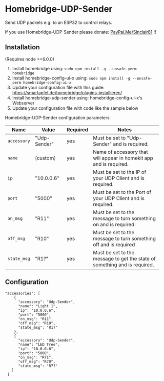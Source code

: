 Homebridge-UDP-Sender
=====================

Send UDP packets e.g. to an ESP32 to control relays.

If you use Homebridge-UDP-Sender please donate: [PayPal.Me/Sinclair81](https://www.PayPal.Me/Sinclair81) !!

## Installation
(Requires node >=6.0.0)

1. Install homebridge using: `sudo npm install -g --unsafe-perm homebridge`
2. Install homebridge-config-ui-x using: `sudo npm install -g --unsafe-perm homebridge-config-ui-x`
3. Update your configuration file with this guide: https://smartapfel.de/homebridge/plugins-installieren/
4. Install homebridge-udp-sender using: homebridge-config-ui-x's Webserver
5. Update your configuration file with code like the sample below

Homebridge-UDP-Sender configuration parameters

Name | Value | Required | Notes
-------------- | ------------- | -------- | -------------------------------------
`accessory` | "Udp-Sender" | yes | Must be set to "Udp-Sender" and is required.
`name` | (custom) | yes | Name of accessory that will appear in homekit app and is required.
`ip` | "10.0.0.6" | yes | Must be set to the IP of your UDP Client and is required.
`port` | "5000" | yes | Must be set to the Port of your UDP Client and is required.
`on_msg` | "R11" | yes | Must be set to the message to turn something on and is required.
`off_msg` | "R10" | yes | Must be set to the message to turn something off and is required
`state_msg` | "R1?" | yes | Must be set to the message to get the state of something and is required.

## Configuration

```
"accessories": [
    {
      "accessory": "Udp-Sender",
      "name": "Light 1",
      "ip": "10.0.0.6",
      "port": "5000",
      "on_msg": "R11",
      "off_msg": "R10",
      "state_msg": "R1?"
    },
    {
      "accessory": "Udp-Sender",
      "name": "LED Tree",
      "ip": "10.0.0.6",
      "port": "5000",
      "on_msg": "R71",
      "off_msg": "R70",
      "state_msg": "R7?"
   }
 ]
```
